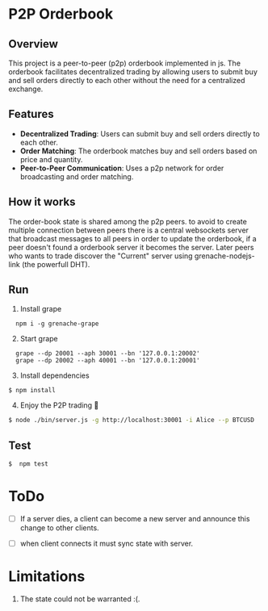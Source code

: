 # P2P Orderbook

## Overview
This project is a peer-to-peer (p2p) orderbook implemented in js. The orderbook facilitates decentralized trading by allowing users to submit buy and sell orders directly to each other without the need for a centralized exchange.

## Features
- **Decentralized Trading**: Users can submit buy and sell orders directly to each other.
- **Order Matching**: The orderbook matches buy and sell orders based on price and quantity.
- **Peer-to-Peer Communication**: Uses a p2p network for order broadcasting and order matching.


## How it works

The order-book state is shared among the p2p peers. to avoid to create multiple connection between peers there is a central websockets server that broadcast messages to all peers in order to update the orderbook, if a peer doesn't found a orderbook server it becomes the server. Later peers who wants to trade discover the "Current" server using grenache-nodejs-link (the powerfull DHT).



## Run 

1. Install grape
```
  npm i -g grenache-grape
```

2. Start grape

```
  grape --dp 20001 --aph 30001 --bn '127.0.0.1:20002'
  grape --dp 20002 --aph 40001 --bn '127.0.0.1:20001'
```

3. Install dependencies
```
$ npm install 
```

4. Enjoy the P2P trading 🚀

```bash
$ node ./bin/server.js -g http://localhost:30001 -i Alice --p BTCUSD
```

## Test

```bash
$  npm test

```

# ToDo

- [ ] If a server dies, a client can become a new server and announce this change to other clients.
- [ ] when client connects it must sync state with server.


# Limitations

1. The state could not be warranted :(.

